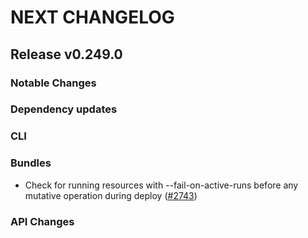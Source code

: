 # NEXT CHANGELOG

## Release v0.249.0

### Notable Changes

### Dependency updates

### CLI

### Bundles
* Check for running resources with --fail-on-active-runs before any mutative operation during deploy ([#2743](https://github.com/databricks/cli/pull/2743))

### API Changes

